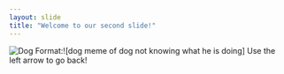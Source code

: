 ```yaml
---
layout: slide
title: "Welcome to our second slide!"
---
```

![Dog](https://i.barkpost.com/wp-content/uploads/2015/02/featmeme.jpg?q=70&fit=crop&crop=entropy&w=808&h=500)
Format:![dog meme of dog not knowing what he is doing]
Use the left arrow to go back!

